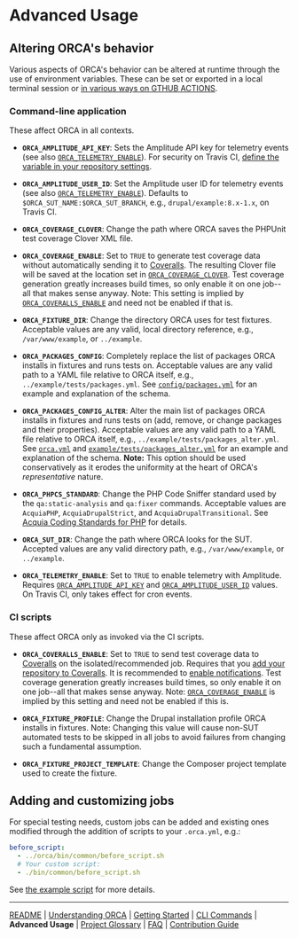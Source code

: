 # Advanced Usage

## Altering ORCA's behavior

Various aspects of ORCA's behavior can be altered at runtime through the use of environment variables. These can be set or exported in a local terminal session or [in various ways on GTHUB ACTIONS](https://docs.github.com/en/actions/learn-github-actions/variables#about-variables).

### Command-line application

These affect ORCA in all contexts.

* <a name="ORCA_AMPLITUDE_API_KEY"></a>**`ORCA_AMPLITUDE_API_KEY`**: Sets the Amplitude API key for telemetry events (see also [`ORCA_TELEMETRY_ENABLE`](#ORCA_TELEMETRY_ENABLE)). For security on Travis CI, [define the variable in your repository settings](https://docs.travis-ci.com/user/environment-variables/#defining-variables-in-repository-settings).

* <a name="ORCA_AMPLITUDE_USER_ID"></a>**`ORCA_AMPLITUDE_USER_ID`**: Set the Amplitude user ID for telemetry events (see also [`ORCA_TELEMETRY_ENABLE`](#ORCA_TELEMETRY_ENABLE)). Defaults to `$ORCA_SUT_NAME:$ORCA_SUT_BRANCH`, e.g., `drupal/example:8.x-1.x`, on Travis CI.

* <a name="ORCA_COVERAGE_CLOVER"></a>**`ORCA_COVERAGE_CLOVER`**: Change the path where ORCA saves the PHPUnit test coverage Clover XML file.

* <a name="ORCA_COVERAGE_ENABLE"></a>**`ORCA_COVERAGE_ENABLE`**: Set to `TRUE` to generate test coverage data without automatically sending it to [Coveralls](https://coveralls.io/). The resulting Clover file will be saved at the location set in [`ORCA_COVERAGE_CLOVER`](#ORCA_COVERAGE_CLOVER). Test coverage generation greatly increases build times, so only enable it on one job--all that makes sense anyway. Note: This setting is implied by [`ORCA_COVERALLS_ENABLE`](#ORCA_COVERALLS_ENABLE) and need not be enabled if that is.

* <a name="ORCA_FIXTURE_DIR"></a>**`ORCA_FIXTURE_DIR`**: Change the directory ORCA uses for test fixtures. Acceptable values are any valid, local directory reference, e.g., `/var/www/example`, or `../example`.

* <a name="ORCA_PACKAGES_CONFIG"></a>**`ORCA_PACKAGES_CONFIG`**: Completely replace the list of packages ORCA installs in fixtures and runs tests on. Acceptable values are any valid path to a YAML file relative to ORCA itself, e.g., `../example/tests/packages.yml`. See [`config/packages.yml`](../config/packages.yml) for an example and explanation of the schema.

* <a name="ORCA_PACKAGES_CONFIG_ALTER"></a>**`ORCA_PACKAGES_CONFIG_ALTER`**: Alter the main list of packages ORCA installs in fixtures and runs tests on (add, remove, or change packages and their properties). Acceptable values are any valid path to a YAML file relative to ORCA itself, e.g., `../example/tests/packages_alter.yml`. See [`orca.yml`](../.github/workflows/orca.yml) and [`example/tests/packages_alter.yml`](../example/tests/packages_alter.yml) for an example and explanation of the schema. **Note:** This option should be used conservatively as it erodes the uniformity at the heart of ORCA's _representative_ nature.

* <a name="ORCA_PHPCS_STANDARD"></a>**`ORCA_PHPCS_STANDARD`**: Change the PHP Code Sniffer standard used by the `qa:static-analysis` and `qa:fixer` commands. Acceptable values are `AcquiaPHP`, `AcquiaDrupalStrict`, and `AcquiaDrupalTransitional`. See [Acquia Coding Standards for PHP](https://packagist.org/packages/acquia/coding-standards) for details.

* <a name="ORCA_SUT_DIR"></a>**`ORCA_SUT_DIR`**: Change the path where ORCA looks for the SUT. Accepted values are any valid directory path, e.g., `/var/www/example`, or `../example`.

* <a name="ORCA_TELEMETRY_ENABLE"></a>**`ORCA_TELEMETRY_ENABLE`**: Set to `TRUE` to enable telemetry with Amplitude. Requires [`ORCA_AMPLITUDE_API_KEY`](#ORCA_AMPLITUDE_API_KEY) and [`ORCA_AMPLITUDE_USER_ID`](#ORCA_AMPLITUDE_USER_ID) values. On Travis CI, only takes effect for cron events.

### CI scripts

These affect ORCA only as invoked via the CI scripts.

* <a name="ORCA_COVERALLS_ENABLE"></a>**`ORCA_COVERALLS_ENABLE`**: Set to `TRUE` to send test coverage data to [Coveralls](https://coveralls.io/) on the isolated/recommended job. Requires that you [add your repository to Coveralls](https://github.com/acquia/orca/blob/main/docs/faq.md#how-do-i-add-my-github-repository-to-coveralls). It is recommended to [enable notifications](https://docs.coveralls.io/coveralls-notifications). Test coverage generation greatly increases build times, so only enable it on one job--all that makes sense anyway. Note: [`ORCA_COVERAGE_ENABLE`](#ORCA_COVERAGE_ENABLE) is implied by this setting and need not be enabled if this is.

* <a name="ORCA_FIXTURE_PROFILE"></a>**`ORCA_FIXTURE_PROFILE`**: Change the Drupal installation profile ORCA installs in fixtures. Note: Changing this value will cause non-SUT automated tests to be skipped in all jobs to avoid failures from changing such a fundamental assumption.

* <a name="ORCA_FIXTURE_PROJECT_TEMPLATE"></a>**`ORCA_FIXTURE_PROJECT_TEMPLATE`**: Change the Composer project template used to create the fixture.

## Adding and customizing jobs

For special testing needs, custom jobs can be added and existing ones modified through the addition of scripts to your `.orca.yml`, e.g.:

   ```yaml
   before_script:
     - ../orca/bin/common/before_script.sh
     # Your custom script:
     - ./bin/common/before_script.sh
   ```

See [the example script](https://github.com/acquia/orca/blob/main/example/bin/common/example.sh) for more details.

---

[README](README.md)
| [Understanding ORCA](understanding-orca.md)
| [Getting Started](getting-started.md)
| [CLI Commands](commands.md)
| **Advanced Usage**
| [Project Glossary](glossary.md)
| [FAQ](faq.md)
| [Contribution Guide](CONTRIBUTING.md)
